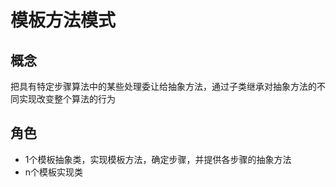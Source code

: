 # 模板方法模式
## 概念
把具有特定步骤算法中的某些处理委让给抽象方法，通过子类继承对抽象方法的不同实现改变整个算法的行为

## 角色
- 1个模板抽象类，实现模板方法，确定步骤，并提供各步骤的抽象方法
- n个模板实现类
